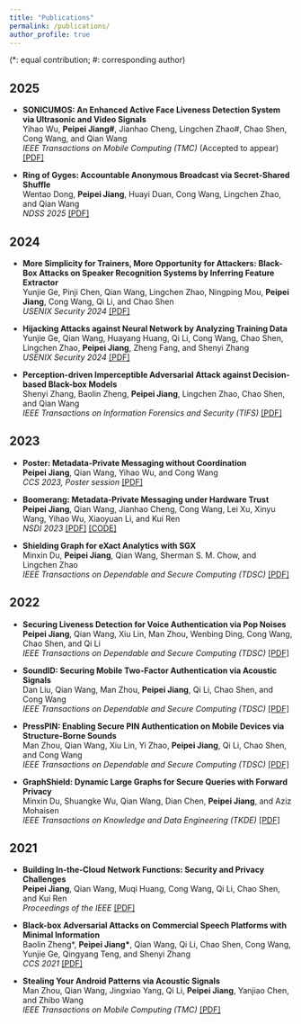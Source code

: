 ```yaml
---
title: "Publications"
permalink: /publications/
author_profile: true
---
```

(*: equal contribution; #: corresponding author)

## 2025
* <b>SONICUMOS: An Enhanced Active Face Liveness Detection System via Ultrasonic and Video Signals</b><br>
Yihao Wu, **Peipei Jiang#**, Jianhao Cheng, Lingchen Zhao#, Chao Shen, Cong Wang, and Qian Wang<br>
<i>IEEE Transactions on Mobile Computing (TMC)</i> (Accepted to appear) [[PDF]](https://ieeexplore.ieee.org/document/10980198)<br>

* <b>Ring of Gyges: Accountable Anonymous Broadcast via Secret-Shared Shuffle</b><br>
Wentao Dong, **Peipei Jiang**, Huayi Duan, Cong Wang, Lingchen Zhao, and Qian Wang<br>
<i>NDSS 2025</i> [[PDF]](https://www.ndss-symposium.org/ndss-paper/ring-of-gyges-accountable-anonymous-broadcast-via-secret-shared-shuffle/)<br>


## 2024

* <b>More Simplicity for Trainers, More Opportunity for Attackers: Black-Box Attacks on Speaker Recognition Systems by Inferring Feature Extractor</b><br>
Yunjie Ge, Pinji Chen, Qian Wang, Lingchen Zhao, Ningping Mou, **Peipei Jiang**, Cong Wang, Qi Li, and Chao Shen<br>
<i>USENIX Security 2024</i> [[PDF]](https://www.usenix.org/conference/usenixsecurity24/presentation/ge-attacks)<br>

* <b> Hijacking Attacks against Neural Network by Analyzing Training Data</b><br>
Yunjie Ge, Qian Wang, Huayang Huang, Qi Li, Cong Wang, Chao Shen, Lingchen Zhao, **Peipei Jiang**, Zheng Fang, and Shenyi Zhang<br>
<i>USENIX Security 2024</i> [[PDF]](https://www.usenix.org/conference/usenixsecurity24/presentation/ge-hijacking)<br>


* <b>Perception-driven Imperceptible Adversarial Attack against Decision-based Black-box Models</b><br>
Shenyi Zhang, Baolin Zheng, **Peipei Jiang**, Lingchen Zhao, Chao Shen, and Qian Wang<br>
<i>IEEE Transactions on Information Forensics and Security (TIFS)</i> [[PDF]](https://ieeexplore.ieee.org/abstract/document/10415445)<br>




## 2023

* <b>Poster: Metadata-Private Messaging without Coordination</b><br>
**Peipei Jiang**, Qian Wang, Yihao Wu, and Cong Wang<br>
<i>CCS 2023, Poster session</i> [[PDF]](https://dl.acm.org/doi/abs/10.1145/3576915.3624385)<br>

* <b>Boomerang: Metadata-Private Messaging under Hardware Trust</b><br>
**Peipei Jiang**, Qian Wang, Jianhao Cheng, Cong Wang, Lei Xu, Xinyu Wang, Yihao Wu, Xiaoyuan Li, and Kui Ren<br>
<i>NSDI 2023</i> [[PDF]](https://www.usenix.org/conference/nsdi23/presentation/jiang) [[CODE]](https://github.com/CongGroup/boomerang)<br>

* <b>Shielding Graph for eXact Analytics with SGX</b><br>
Minxin Du, **Peipei Jiang**, Qian Wang, Sherman S. M. Chow, and Lingchen Zhao<br>
<i>IEEE Transactions on Dependable and Secure Computing (TDSC) </i> [[PDF]](https://ieeexplore.ieee.org/document/10032586)<br>


## 2022

* <b>Securing Liveness Detection for Voice Authentication via Pop Noises</b><br>
**Peipei Jiang**, Qian Wang, Xiu Lin, Man Zhou, Wenbing Ding, Cong Wang, Chao Shen, and Qi Li<br>
<i>IEEE Transactions on Dependable and Secure Computing (TDSC) </i> [[PDF]](https://ieeexplore.ieee.org/abstract/document/9744556)<br>

* <b>SoundID: Securing Mobile Two-Factor Authentication via Acoustic Signals</b><br>
Dan Liu, Qian Wang, Man Zhou, **Peipei Jiang**, Qi Li, Chao Shen, and Cong Wang<br>
<i>IEEE Transactions on Dependable and Secure Computing (TDSC) </i> [[PDF]](https://ieeexplore.ieee.org/document/9743659)<br>

* <b>PressPIN: Enabling Secure PIN Authentication on Mobile Devices via Structure-Borne Sounds</b><br>
Man Zhou, Qian Wang, Xiu Lin, Yi Zhao, **Peipei Jiang**, Qi Li, Chao Shen, and Cong Wang<br>
<i>IEEE Transactions on Dependable and Secure Computing (TDSC) </i> [[PDF]](https://ieeexplore.ieee.org/abstract/document/9714878)<br>

* <b>GraphShield: Dynamic Large Graphs for Secure Queries with Forward Privacy</b><br>
Minxin Du, Shuangke Wu, Qian Wang, Dian Chen, **Peipei Jiang**, and Aziz Mohaisen<br>
<i>IEEE Transactions on Knowledge and Data Engineering (TKDE) </i> [[PDF]](https://ieeexplore.ieee.org/abstract/document/9714878)<br>

## 2021

* <b>Building In-the-Cloud Network Functions: Security and Privacy Challenges</b><br>
**Peipei Jiang**, Qian Wang, Muqi Huang, Cong Wang, Qi Li, Chao Shen, and Kui Ren<br>
<i>Proceedings of the IEEE</i> [[PDF]](https://ieeexplore.ieee.org/document/9645060)<br>


* <b>Black-box Adversarial Attacks on Commercial Speech Platforms with Minimal Information</b><br>
Baolin Zheng*, <b>Peipei Jiang*</b>, Qian Wang, Qi Li, Chao Shen, Cong Wang, Yunjie Ge, Qingyang Teng, and Shenyi Zhang<br>
<i>CCS 2021 </i> [[PDF]](https://dl.acm.org/doi/abs/10.1145/3460120.3485383)<br>


* <b>Stealing Your Android Patterns via Acoustic Signals</b><br>
Man Zhou, Qian Wang, Jingxiao Yang, Qi Li, **Peipei Jiang**, Yanjiao Chen, and Zhibo Wang<br>
<i>IEEE Transactions on Mobile Computing (TMC) </i> [[PDF]](https://ieeexplore.ieee.org/document/8937012?tdsourcetag=s_pctim_aiomsg)<br>



